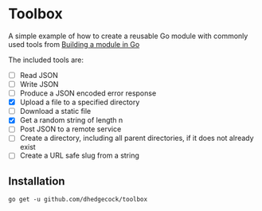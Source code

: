 # Toolbox

A simple example of how to create a reusable Go module with commonly used tools from
[Building a module in Go](https://www.udemy.com/course/building-a-module-in-go-golang)

The included tools are:

- [ ] Read JSON
- [ ] Write JSON
- [ ] Produce a JSON encoded error response
- [x] Upload a file to a specified directory
- [ ] Download a static file
- [x] Get a random string of length n
- [ ] Post JSON to a remote service
- [ ] Create a directory, including all parent directories, if it does not already exist
- [ ] Create a URL safe slug from a string

## Installation

`go get -u github.com/dhedgecock/toolbox`
